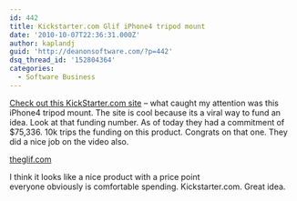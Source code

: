 ```yaml
---
id: 442
title: Kickstarter.com Glif iPhone4 tripod mount
date: '2010-10-07T22:36:31.000Z'
author: kaplandj
guid: 'http://deanonsoftware.com/?p=442'
dsq_thread_id: '152804364'
categories:
  - Software Business
---
```

[Check out this KickStarter.com site](http://www.kickstarter.com/projects/danprovost/glif-iphone-4-tripod-mount-and-stand?ref=discover_pop) – what caught my attention was this iPhone4 tripod mount. The site is cool because its a viral way to fund an idea. Look at that funding number. As of today they had a commitment of $75,336. 10k trips the funding on this product. Congrats on that one. They did a nice job on the video also.

 [theglif.com](http://www.theglif.com/)

I think it looks like a nice product with a price point everyone obviously is comfortable spending. Kickstarter.com. Great idea.
